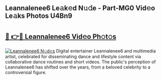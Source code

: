 ## Leannalenee6 Le𝚊k𝚎d N𝚞𝚍e - Part-MG0 Vid𝚎o Le𝚊ks Photos U4Bn9

# <h2><a href="http://fbbmme.evod.top/?m=Leannalenee6">🔗 👉🔴 Leannalenee6 Vid𝚎o Ph𝚘t𝚘s</a></h2>

[![Leannalenee6 N𝚞d𝚎s](https://i.imgur.com/8V9OHl7.gif)](http://fbbmme.evod.top/?m=Leannalenee6)
Digital entertainer Leannalenee6 and multimedia artist, celebrated for disseminating dance and lifestyle content via collaborative dance routines and short videos. The public's perception of Leannalenee6 has shifted over the years, from a beloved celebrity to a controversial figure. 
